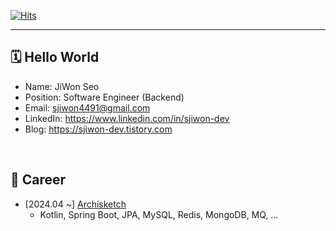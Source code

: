 [![Hits](https://hits.seeyoufarm.com/api/count/incr/badge.svg?url=https%3A%2F%2Fgithub.com%2Fsjiwon&count_bg=%23C83D4E&title_bg=%23555555&icon=&icon_color=%23E7E7E7&title=hits&edge_flat=false)](https://hits.seeyoufarm.com)

---

## 🗓️ Hello World

- Name: JiWon Seo
- Position: Software Engineer (Backend)
- Email: sjiwon4491@gmail.com
- LinkedIn: https://www.linkedin.com/in/sjiwon-dev
- Blog: https://sjiwon-dev.tistory.com

<br>

## 🔎 Career

- [2024.04 ~] [Archisketch](https://www.archisketch.com/kr)
  - Kotlin, Spring Boot, JPA, MySQL, Redis, MongoDB, MQ, ...
